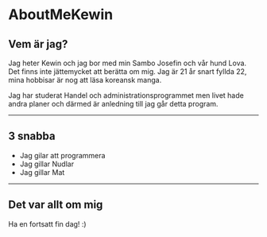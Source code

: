 # AboutMeKewin

## Vem är jag? ##  
Jag heter Kewin och jag bor med min Sambo Josefin och vår hund Lova. Det finns inte jättemycket att berätta om mig. Jag är 21 år snart fyllda 22, mina hobbisar är nog att läsa koreansk manga. 

Jag har studerat Handel och administrationsprogrammet men livet hade andra planer och därmed är anledning till jag går detta program.

---

## 3 snabba  ##
- Jag gilar att programmera
- Jag gillar Nudlar
- Jag gillar Mat 
---
## Det var allt om mig 
Ha en fortsatt fin dag! :)
##



